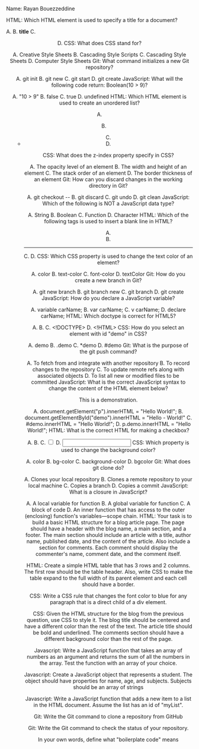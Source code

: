 Name: Rayan Bouezzeddine

HTML: Which HTML element is used to specify a title for a document?

A. <head>
B. **title**
C. <header>
D. <meta>
CSS: What does CSS stand for?

A. Creative Style Sheets
B. Cascading Style Scripts
C. Cascading Style Sheets
D. Computer Style Sheets
Git: What command initializes a new Git repository?

A. git init
B. git new
C. git start
D. git create
JavaScript: What will the following code return: Boolean(10 > 9)?

A. "10 > 9"
B. false
C. true
D. undefined
HTML: Which HTML element is used to create an unordered list?

A. <ol>
B. <ul>
C. <li>
D. <p>
CSS: What does the z-index property specify in CSS?

A. The opacity level of an element
B. The width and height of an element
C. The stack order of an element
D. The border thickness of an element
Git: How can you discard changes in the working directory in Git?

A. git checkout --
B. git discard
C. git undo
D. git clean
JavaScript: Which of the following is NOT a JavaScript data type?

A. String
B. Boolean
C. Function
D. Character
HTML: Which of the following tags is used to insert a blank line in HTML?

A. <br>
B. <hr>
C. <line>
D. <break>
CSS: Which CSS property is used to change the text color of an element?

A. color
B. text-color
C. font-color
D. textColor
Git: How do you create a new branch in Git?

A. git new branch
B. git branch new
C. git branch
D. git create
JavaScript: How do you declare a JavaScript variable?

A. variable carName;
B. var carName;
C. v carName;
D. declare carName;
HTML: Which doctype is correct for HTML5?

A. <!DOCTYPE HTML PUBLIC>
B. <!DOCTYPE HTML>
C. <!DOCTYPE>
D. <!HTML>
CSS: How do you select an element with id "demo" in CSS?

A. demo
B. .demo
C. \*demo
D. #demo
Git: What is the purpose of the git push command?

A. To fetch from and integrate with another repository
B. To record changes to the repository
C. To update remote refs along with associated objects
D. To list all new or modified files to be committed
JavaScript: What is the correct JavaScript syntax to change the content of the HTML element below? <p id="demo">This is a demonstration.</p>

A. document.getElement("p").innerHTML = "Hello World!";
B. document.getElementById("demo").innerHTML = "Hello - World!"
C. #demo.innerHTML = "Hello World!";
D. p.demo.innerHTML = "Hello World!";
HTML: What is the correct HTML for making a checkbox?

A. <checkbox>
B. <check>
C. <input type="checkbox">
D. <input type="check">
CSS: Which property is used to change the background color?

A. color
B. bg-color
C. background-color
D. bgcolor
Git: What does git clone do?

A. Clones your local repository
B. Clones a remote repository to your local machine
C. Copies a branch
D. Copies a commit
JavaScript: What is a closure in JavaScript?

A. A local variable for function
B. A global variable for function
C. A block of code
D. An inner function that has access to the outer (enclosing) function's variables—scope chain.
HTML: Your task is to build a basic HTML structure for a blog article page. The page should have a header with the blog name, a main section, and a footer. The main section should include an article with a title, author name, published date, and the content of the article. Also include a section for comments. Each comment should display the commenter's name, comment date, and the comment itself.

HTML: Create a simple HTML table that has 3 rows and 2 columns. The first row should be the table header. Also, write CSS to make the table expand to the full width of its parent element and each cell should have a border.

CSS: Write a CSS rule that changes the font color to blue for any paragraph that is a direct child of a div element.

CSS: Given the HTML structure for the blog from the previous question, use CSS to style it. The blog title should be centered and have a different color than the rest of the text. The article title should be bold and underlined. The comments section should have a different background color than the rest of the page.

Javascript: Write a JavaScript function that takes an array of numbers as an argument and returns the sum of all the numbers in the array. Test the function with an array of your choice.

Javascript: Create a JavaScript object that represents a student. The object should have properties for name, age, and subjects. Subjects should be an array of strings

Javascript: Write a JavaScript function that adds a new item to a list in the HTML document. Assume the list has an id of "myList".

Git: Write the Git command to clone a repository from GitHub

Git: Write the Git command to check the status of your repository.

In your own words, define what "boilerplate code" means

